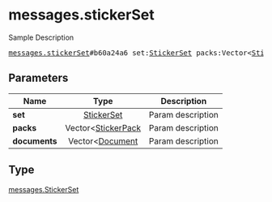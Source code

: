 # messages.stickerSet

Sample Description

<pre>
<a href="../constructor/messages.stickerSet.md">messages.stickerSet</a>#b60a24a6 set:<a href="../type/StickerSet.md">StickerSet</a> packs:Vector&lt;<a href="../type/StickerPack.md">StickerPack</a>&gt; documents:Vector&lt;<a href="../type/Document.md">Document</a>&gt; = <a href="../type/messages.StickerSet.md">messages.StickerSet</a>;
</pre>

## Parameters

| Name | Type | Description |
|------|:----:|-------------|
| **set** | [StickerSet](../type/StickerSet.md) | Param description |
| **packs** | Vector<[StickerPack](../type/StickerPack.md) | Param description |
| **documents** | Vector<[Document](../type/Document.md) | Param description |

## Type

[messages.StickerSet](../type/messages.StickerSet.md)

